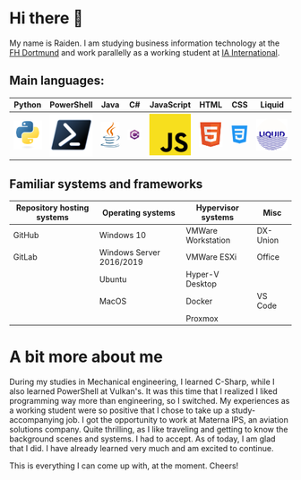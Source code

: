 # Hi there 👋

My name is Raiden. I am studying business information technology at the [FH Dortmund][1] and work parallelly as a working student at [IA International][2].

[1]: https://www.fh-dortmund.de
[2]: https://ia-international.de/

## Main languages:

<div style="img { width: 60px; }">

|  Python   | PowerShell |   Java    |    C#     | JavaScript |   HTML    |    CSS    |   Liquid   |
| :-------: | :--------: | :-------: | :-------: | :--------: | :-------: | :-------: | :--------: |
| ![img][3] | ![img][4]  | ![img][5] | ![img][6] | ![img][7]  | ![img][8] | ![img][9] | ![img][10] |

[3]: https://raw.githubusercontent.com/raiden-e/raiden-e/main/img/python.svg
[4]: https://raw.githubusercontent.com/raiden-e/raiden-e/main/img/powershell.svg
[5]: https://raw.githubusercontent.com/raiden-e/raiden-e/main/img/java.svg
[6]: https://raw.githubusercontent.com/raiden-e/raiden-e/main/img/csharp.svg
[7]: https://raw.githubusercontent.com/raiden-e/raiden-e/main/img/javascript.svg
[8]: https://raw.githubusercontent.com/raiden-e/raiden-e/main/img/html.svg
[9]: https://raw.githubusercontent.com/raiden-e/raiden-e/main/img/css.svg
[10]: https://raw.githubusercontent.com/raiden-e/raiden-e/main/img/Liquid.png
[11]: https://raw.githubusercontent.com/raiden-e/raiden-e/main/img/swift.svg

</div>

## Familiar systems and frameworks

| Repository hosting systems | Operating systems        | Hypervisor systems | Misc     |
| -------------------------- | ------------------------ | ------------------ | -------- |
| GitHub                     | Windows 10               | VMWare Workstation | DX-Union |
| GitLab                     | Windows Server 2016/2019 | VMWare ESXi        | Office   |
|                            | Ubuntu                   | Hyper-V Desktop    |          |
|                            | MacOS                    | Docker             | VS Code  |
|                            |                          | Proxmox            |          |

# A bit more about me

During my studies in Mechanical engineering, I learned C-Sharp, while I also learned PowerShell at Vulkan's.
It was this time that I realized I liked programming way more than engineering, so I switched.
My experiences as a working student were so positive that I chose to take up a study-accompanying job.
I got the opportunity to work at Materna IPS, an aviation solutions company. Quite thrilling, as I like traveling and getting to know the background scenes and systems.
I had to accept. As of today, I am glad that I did. I have already learned very much and am excited to continue.

This is everything I can come up with, at the moment. Cheers!
